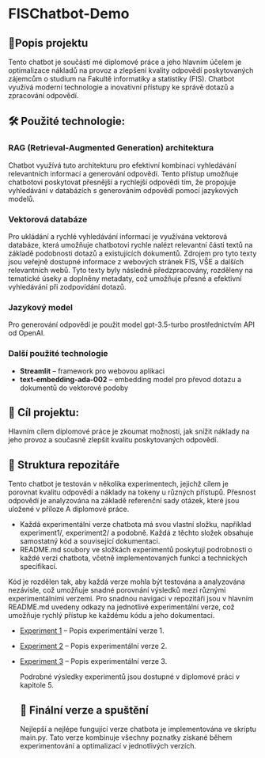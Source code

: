 # FISChatbot-Demo
## 🤖Popis projektu
Tento chatbot je součástí mé diplomové práce a jeho hlavním účelem je optimalizace nákladů na provoz a zlepšení kvality odpovědí poskytovaných zájemcům o studium na Fakultě informatiky a statistiky (FIS). Chatbot využívá moderní technologie a inovativní přístupy ke správě dotazů a zpracování odpovědí.
## 🛠️  Použité technologie:
### RAG (Retrieval-Augmented Generation) architektura
Chatbot využívá tuto architekturu pro efektivní kombinaci vyhledávání relevantních informací a generování odpovědí. Tento přístup umožňuje chatbotovi poskytovat přesnější a rychlejší odpovědi tím, že propojuje vyhledávání v databázích s generováním odpovědí pomocí jazykových modelů.
### Vektorová databáze
Pro ukládání a rychlé vyhledávání informací je využívána vektorová databáze, která umožňuje chatbotovi rychle nalézt relevantní části textů na základě podobnosti dotazů a existujících dokumentů.
Zdrojem pro tyto texty jsou veřejně dostupné informace z webových stránek FIS, VŠE a dalších relevantních webů.
Tyto texty byly následně předzpracovány, rozděleny na tematické úseky a doplněny metadaty, což umožňuje přesné a efektivní vyhledávání při zodpovídání dotazů.

### Jazykový model
Pro generování odpovědí je použit model gpt-3.5-turbo prostřednictvím API od OpenAI.

### Další použité technologie

- **Streamlit** – framework pro webovou aplikaci
- **text-embedding-ada-002** – embedding model pro převod dotazu a dokumentů do vektorové podoby



## 🎯 Cíl projektu:
Hlavním cílem diplomové práce je zkoumat možnosti, jak snížit náklady na jeho provoz a současně zlepšit kvalitu poskytovaných odpovědí.

## 📁 Struktura repozitáře

Tento chatbot je testován v několika experimentech, jejichž cílem je porovnat kvalitu odpovědí a náklady na tokeny u různých přístupů. Přesnost odpovědí je analyzována na základě referenční sady otázek, které jsou uložené v příloze A diplomové práce.

- Každá experimentální verze chatbota má svou vlastní složku, například experiment1/, experiment2/ a podobně. Každá z těchto složek obsahuje samostatný kód a související dokumentaci.
- README.md soubory ve složkách experimentů poskytují podrobnosti o každé verzi chatbota, včetně implementovaných funkcí a technických specifikací.

Kód je rozdělen tak, aby každá verze mohla být testována a analyzována nezávisle, což umožňuje snadné porovnání výsledků mezi různými experimentálními verzemi. Pro snadnou navigaci v repozitáři jsou v hlavním README.md uvedeny odkazy na jednotlivé experimentální verze, což umožňuje rychlý přístup ke každému kódu a jeho dokumentaci.

- [Experiment 1](experiment1/README.md) – Popis experimentální verze 1.
- [Experiment 2](experiment2/README.md) – Popis experimentální verze 2.
- [Experiment 3](experiment3/README.md) – Popis experimentální verze 3.

  Podrobné výsledky experimentů jsou dostupné v diplomové práci v kapitole 5.

  ## 🚀 Finální verze a spuštění
  Nejlepší a nejlépe fungující verze chatbota je implementována ve skriptu main.py. Tato verze kombinuje všechny poznatky získané během experimentování a optimalizací v jednotlivých verzích.
